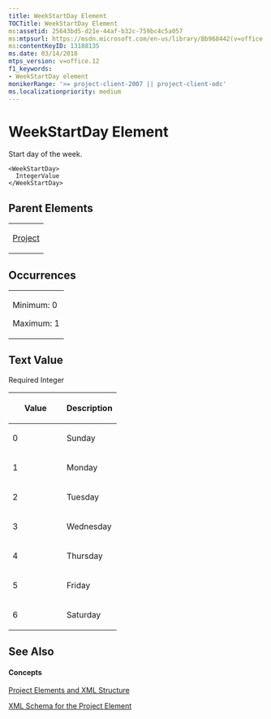 ```yaml
---
title: WeekStartDay Element
TOCTitle: WeekStartDay Element
ms:assetid: 25643bd5-d21e-44af-b32c-759bc4c5a057
ms:mtpsurl: https://msdn.microsoft.com/en-us/library/Bb968442(v=office.12)
ms:contentKeyID: 13188135
ms.date: 03/14/2018
mtps_version: v=office.12
f1_keywords:
- WeekStartDay element
monikerRange: '>= project-client-2007 || project-client-odc'
ms.localizationpriority: medium
---
```


# WeekStartDay Element




Start day of the week.

    <WeekStartDay>
      IntegerValue
    </WeekStartDay>

## Parent Elements

<table>
<colgroup>
<col style="width: 100%" />
</colgroup>
<tbody>
<tr class="odd">
<td><p><a href="project-element.md">Project</a></p></td>
</tr>
</tbody>
</table>

## Occurrences

<table>
<colgroup>
<col style="width: 100%" />
</colgroup>
<tbody>
<tr class="odd">
<td><p>Minimum: 0</p>
<p>Maximum: 1</p></td>
</tr>
</tbody>
</table>

## Text Value

Required Integer

<table>
<colgroup>
<col style="width: 50%" />
<col style="width: 50%" />
</colgroup>
<thead>
<tr class="header">
<th><p>Value</p></th>
<th><p>Description</p></th>
</tr>
</thead>
<tbody>
<tr class="odd">
<td><p>0</p></td>
<td><p>Sunday</p></td>
</tr>
<tr class="even">
<td><p>1</p></td>
<td><p>Monday</p></td>
</tr>
<tr class="odd">
<td><p>2</p></td>
<td><p>Tuesday</p></td>
</tr>
<tr class="even">
<td><p>3</p></td>
<td><p>Wednesday</p></td>
</tr>
<tr class="odd">
<td><p>4</p></td>
<td><p>Thursday</p></td>
</tr>
<tr class="even">
<td><p>5</p></td>
<td><p>Friday</p></td>
</tr>
<tr class="odd">
<td><p>6</p></td>
<td><p>Saturday</p></td>
</tr>
</tbody>
</table>

## See Also

#### Concepts

[Project Elements and XML Structure](project-elements-and-xml-structure.md)

[XML Schema for the Project Element](xml-schema-for-the-project-element.md)

